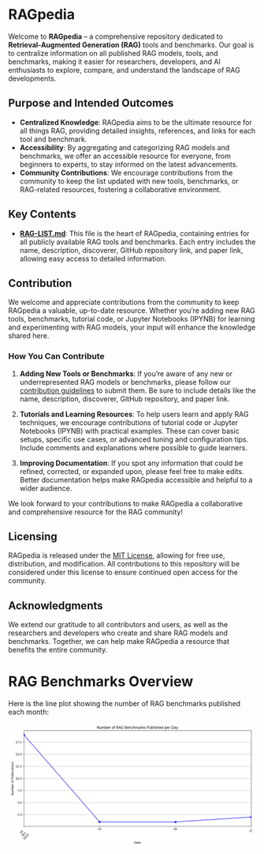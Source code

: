 # RAGpedia

Welcome to **RAGpedia** – a comprehensive repository dedicated to **Retrieval-Augmented Generation (RAG)** tools and benchmarks. Our goal is to centralize information on all published RAG models, tools, and benchmarks, making it easier for researchers, developers, and AI enthusiasts to explore, compare, and understand the landscape of RAG developments.

## Purpose and Intended Outcomes

- **Centralized Knowledge**: RAGpedia aims to be the ultimate resource for all things RAG, providing detailed insights, references, and links for each tool and benchmark.
- **Accessibility**: By aggregating and categorizing RAG models and benchmarks, we offer an accessible resource for everyone, from beginners to experts, to stay informed on the latest advancements.
- **Community Contributions**: We encourage contributions from the community to keep the list updated with new tools, benchmarks, or RAG-related resources, fostering a collaborative environment.

## Key Contents

- [**RAG-LIST.md**](RAG-LIST.md): This file is the heart of RAGpedia, containing entries for all publicly available RAG tools and benchmarks. Each entry includes the name, description, discoverer, GitHub repository link, and paper link, allowing easy access to detailed information.

## Contribution

We welcome and appreciate contributions from the community to keep RAGpedia a valuable, up-to-date resource. Whether you’re adding new RAG tools, benchmarks, tutorial code, or Jupyter Notebooks (IPYNB) for learning and experimenting with RAG models, your input will enhance the knowledge shared here.

### How You Can Contribute

1. **Adding New Tools or Benchmarks**: If you’re aware of any new or underrepresented RAG models or benchmarks, please follow our [contribution guidelines](CONTRIBUTING.md) to submit them. Be sure to include details like the name, description, discoverer, GitHub repository, and paper link.
   
2. **Tutorials and Learning Resources**: To help users learn and apply RAG techniques, we encourage contributions of tutorial code or Jupyter Notebooks (IPYNB) with practical examples. These can cover basic setups, specific use cases, or advanced tuning and configuration tips. Include comments and explanations where possible to guide learners.

3. **Improving Documentation**: If you spot any information that could be refined, corrected, or expanded upon, please feel free to make edits. Better documentation helps make RAGpedia accessible and helpful to a wider audience.

We look forward to your contributions to make RAGpedia a collaborative and comprehensive resource for the RAG community!

## Licensing

RAGpedia is released under the [MIT License](LICENSE), allowing for free use, distribution, and modification. All contributions to this repository will be considered under this license to ensure continued open access for the community.

## Acknowledgments

We extend our gratitude to all contributors and users, as well as the researchers and developers who create and share RAG models and benchmarks. Together, we can help make RAGpedia a resource that benefits the entire community.

# RAG Benchmarks Overview

Here is the line plot showing the number of RAG benchmarks published each month:

![Publication Line Plot](assets/publication_daywise_line_plot.png)